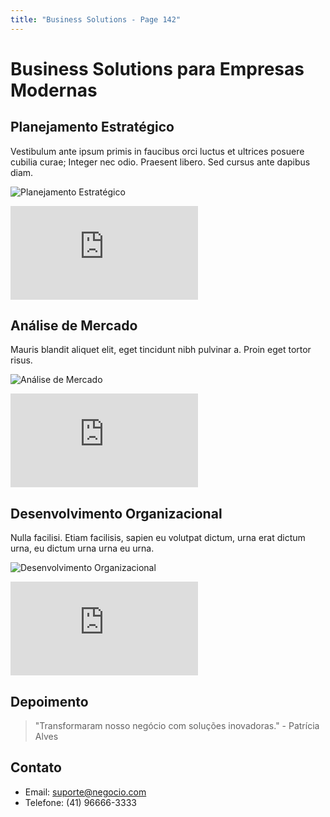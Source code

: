 ```yaml
---
title: "Business Solutions - Page 142"
---
```


# Business Solutions para Empresas Modernas

## Planejamento Estratégico
Vestibulum ante ipsum primis in faucibus orci luctus et ultrices posuere cubilia curae; Integer nec odio. Praesent libero. Sed cursus ante dapibus diam.

![Planejamento Estratégico](https://source.unsplash.com/800x400/?business,planning,office,857)
<iframe class="w-full h-64 object-cover rounded-lg shadow-lg my-4" src="https://www.youtube.com/embed/TD7WSLeQtVw" frameborder="0" allowfullscreen></iframe>

## Análise de Mercado
Mauris blandit aliquet elit, eget tincidunt nibh pulvinar a. Proin eget tortor risus.

![Análise de Mercado](https://source.unsplash.com/800x400/?market,analysis,charts,5452)
<iframe class="w-full h-64 object-cover rounded-lg shadow-lg my-4" src="https://www.youtube.com/embed/ish-2YpEkgM" frameborder="0" allowfullscreen></iframe>

## Desenvolvimento Organizacional
Nulla facilisi. Etiam facilisis, sapien eu volutpat dictum, urna erat dictum urna, eu dictum urna urna eu urna.

![Desenvolvimento Organizacional](https://source.unsplash.com/800x400/?organization,team,success,4553)
<iframe class="w-full h-64 object-cover rounded-lg shadow-lg my-4" src="https://www.youtube.com/embed/IBgrOqOJLFs" frameborder="0" allowfullscreen></iframe>

## Depoimento
> "Transformaram nosso negócio com soluções inovadoras." - Patrícia Alves

## Contato
- Email: suporte@negocio.com
- Telefone: (41) 96666-3333
